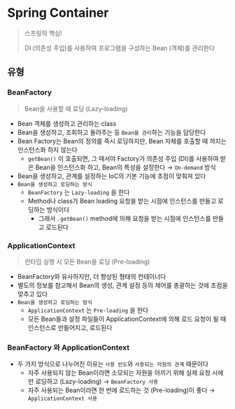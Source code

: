 # Spring Container

> 스프링의 핵심!
>
> DI (의존성 주입)를 사용하여 프로그램을 구성하는 Bean (객체)를 관리한다
>

## 유형

### BeanFactory
>
> Bean을 사용할 때 로딩 (Lazy-loading)

- Bean 객체를 생성하고 관리하는 class
- Bean을 생성하고, 조회하고 돌려주는 등 `Bean을 관리`하는 기능을 담당한다
- Bean Factory는 Bean의 정의를 즉시 로딩하지만, Bean 자체를 호출할 때 까지는 인스턴스화 하지 않는다
  - `getBean()` 이 호출되면, 그  때서야 Factory가 의존성 주입 (DI)를 사용하여 받은 Bean을 인스턴스화 하고, Bean의 특성을 설정한다 → `On-demand` 방식
- Bean을 생성하고, 관계를 설정하는 IoC의 기본 기능에 초점이 맞춰져 있다
- `Bean을 생성하고 로딩하는 방식`
  - `BeanFactory` 는  `Lazy-loading` 을 한다
  - Method나 class가 Bean loading 요청을 받는 시점에 인스턴스를 만들고 로딩하는 방식이다
    - 그래서 `.getBean()` method에 의해 요청을 받는 시점에 인스턴스를 만들고 로드된다

### ApplicationContext
>
> 런타임 실행 시 모든 Bean을 로딩 (Pre-loading)

- BeanFactory와 유사하지만, 더 향상된 형태의 컨테이너다
- 별도의 정보를 참고해서 Bean의 생성, 관계 설정 등의 제어를 총괄하는 것에 초점을 맞추고 있다
- `Bean을 생성하고 로딩하는 방식`
  - `ApplicationContext` 는 `Pre-loading` 을 한다
  - 모든 Bean들과 설정 파일들이 ApplicationContext에 의해 로드 요청이 될 때 인스턴스로 만들어지고, 로드된다

### BeanFactory 와 ApplicationContext

- 두 가지 방식으로 나누어진 이유는 `사용 빈도`와 `사용되는 자원의 관계` 때문이다
  - 자주 사용되지 않는 Bean이라면 소모되는 자원을 아끼기 위해 실제 요청 시에만 로딩하고 (Lazy-loading) → `BeanFactory 사용`
  - 자주 사용되는 Bean이라면 한 번에 로드하는 것 (Pre-loading)이 좋다 → `ApplicationContext 사용`
